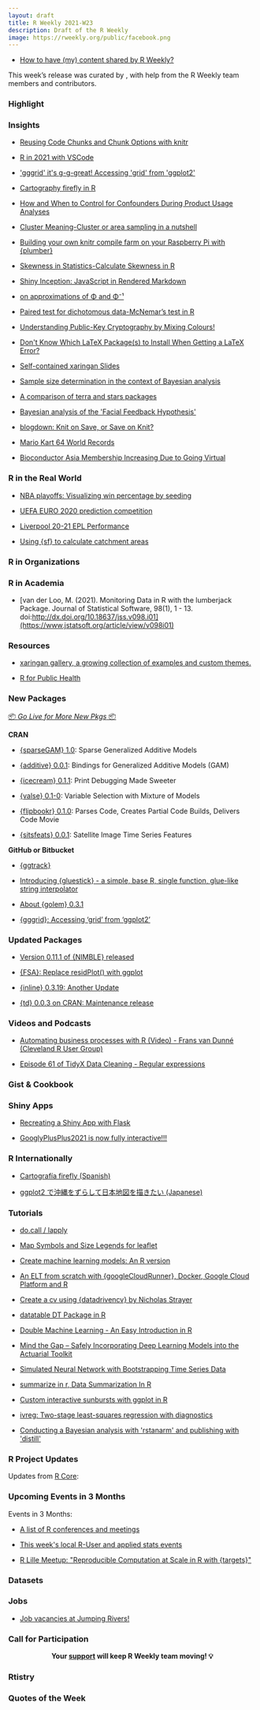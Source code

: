 ```yaml
---
layout: draft
title: R Weekly 2021-W23
description: Draft of the R Weekly
image: https://rweekly.org/public/facebook.png
---
```



+ [How to have (my) content shared by R Weekly?](https://github.com/rweekly/rweekly.org#how-to-have-my-content-shared-by-r-weekly)

This week’s release was curated by [](), with help from the R Weekly team members and contributors.



###  Highlight



### Insights

+ [Reusing Code Chunks and Chunk Options with knitr](https://yihui.org/en/2021/05/knitr-reuse/)

+ [R in 2021 with VSCode](https://datamares.netlify.app/en/post/r-vscode/)

+ ['gggrid' it's g-g-great! Accessing 'grid' from 'ggplot2'](https://www.stat.auckland.ac.nz/~paul/Reports/gggrid/gggrid.html)

+ [Cartography firefly in R](https://dominicroye.github.io/en/2021/firefly-cartography/)

+ [How and When to Control for Confounders During Product Usage Analyses](https://heap.io/blog/control-for-confounders-during-product-usage-analyses)

+ [Cluster Meaning-Cluster or area sampling in a nutshell](https://finnstats.com/index.php/2021/06/04/cluster-meaning-cluster-analysis-in-r/)

+ [Building your own knitr compile farm on your Raspberry Pi with {plumber}](https://www.brodrigues.co/blog/2021-06-04-own_knit_server/)

+ [Skewness in Statistics-Calculate Skewness in R](https://finnstats.com/index.php/2021/06/03/skewness-in-statistics-calculate-skewness-in-r/)

+ [Shiny Inception: JavaScript in Rendered Markdown](https://datawookie.dev/blog/2021/06/shiny-inception-javascript-in-rendered-markdown/)

+ [on approximations of Φ and Φ⁻¹](https://xianblog.wordpress.com/2021/06/03/on-approximations-of-%cf%86-and-%cf%86%e2%81%bb%c2%b9/)

+ [Paired test for dichotomous data-McNemar’s test in R](https://finnstats.com/index.php/2021/06/02/paired-test-for-dichotomous-data-mcnemars-test-in-r/)

+ [Understanding Public-Key Cryptography by Mixing Colours!](https://blog.ephorie.de/understanding-public-key-cryptography-by-mixing-colours?utm_source=rss&utm_medium=rss&utm_campaign=understanding-public-key-cryptography-by-mixing-colours)

+ [Don't Know Which LaTeX Package(s) to Install When Getting a LaTeX Error?](https://yihui.org/en/2021/06/latex-pass/)

+ [Self-contained xaringan Slides](https://yihui.org/en/2021/06/self-contained-xaringan/)

+ [Sample size determination in the context of Bayesian analysis](https://www.rdatagen.net/post/2021-06-01-bayesian-power-analysis/)

+ [A comparison of terra and stars packages](http://www.seascapemodels.org/rstats/2021/06/01/STARS.html)

+ [Bayesian analysis of the 'Facial Feedback Hypothesis'](https://joshuacook.netlify.app/project/wagenmaker-analysis/)

+ [blogdown: Knit on Save, or Save on Knit?](https://yihui.org/en/2021/05/blogdown-knit-save/)

+ [Mario Kart 64 World Records](https://jmablog.com/post/mario-kart/)

+ [Bioconductor Asia Membership Increasing Due to Going Virtual](https://www.r-consortium.org/blog/2021/05/28/bioconductor-asia-membership-increasing-due-to-going-virtual)

### R in the Real World

+ [NBA playoffs: Visualizing win percentage by seeding](https://statisticaloddsandends.wordpress.com/2021/06/02/nba-playoffs-visualizing-win-percentage-by-seeding/)

+ [UEFA EURO 2020 prediction competition](http://sandsynligvis.dk/2021/06/02/uefa-euro-2020-prediction-competition/)

+ [Liverpool 20-21 EPL Performance](https://rodserr.github.io/logbook/posts/2021-05-31-liverpool-20-21-epl-performance/)

+ [Using {sf} to calculate catchment areas](https://nhsrcommunity.com/blog/using-sf-to-calculate-catchment-areas/)


###  R in Organizations

###  R in Academia

+ [van der Loo, M. (2021). Monitoring Data in R with the lumberjack Package. Journal of Statistical Software, 98(1), 1 - 13. doi:http://dx.doi.org/10.18637/jss.v098.i01](https://www.jstatsoft.org/article/view/v098i01)

###  Resources

+ [xaringan gallery, a growing collection of examples and custom themes.](https://xaringan.gallery/)

+ [R for Public Health](https://rviews.rstudio.com/2021/06/02/r-for-public-health/)

###  New Packages

<p class="added-hostname"><a href="https://rweekly.org/live" target="_blank" class="externalLink">📦 <i>Go Live for More New Pkgs</i> 📦</a></p>

**CRAN**

+ [{sparseGAM} 1.0](https://cran.r-project.org/package=sparseGAM): Sparse Generalized Additive Models

+ [{additive} 0.0.1](https://cran.r-project.org/package=additive): Bindings for Generalized Additive Models (GAM)

+ [{icecream} 0.1.1](https://cran.r-project.org/package=icecream): Print Debugging Made Sweeter

+ [{valse} 0.1-0](https://cran.r-project.org/package=valse): Variable Selection with Mixture of Models

+ [{flipbookr} 0.1.0](https://cran.r-project.org/package=flipbookr): Parses Code, Creates Partial Code Builds, Delivers Code Movie

+ [{sitsfeats} 0.0.1](https://cran.r-project.org/package=sitsfeats): Satellite Image Time Series Features

**GitHub or Bitbucket**

+ [{ggtrack}](https://github.com/mrjoh3/ggtrack)

+ [Introducing {gluestick} - a simple, base R, single function, glue-like string interpolator](https://coolbutuseless.github.io/2021/06/04/introducing-gluestick-a-simple-base-r-single-function-glue-like-string-interpolator/)

+ [About {golem} 0.3.1](https://rtask.thinkr.fr/about-golem-0-3-1/)

+ [{gggrid}: Accessing ‘grid’ from ‘ggplot2’](https://stattech.wordpress.fos.auckland.ac.nz/2021/05/31/2021-01-accessing-grid-from-ggplot2/)

### Updated Packages

+ [Version 0.11.1 of {NIMBLE} released](https://r-nimble.org/version-0-11-1-of-nimble-released)

+ [{FSA}: Replace residPlot() with ggplot](http://derekogle.com/fishR/2021-06-01-residPlot-replacement)

+ [{inline} 0.3.19: Another Update](http://dirk.eddelbuettel.com/blog/2021/05/31#inline-0.3.19)

+ [{td} 0.0.3 on CRAN: Maintenance release](http://dirk.eddelbuettel.com/blog/2021/05/30#td_0.0.3)

###  Videos and Podcasts

+ [Automating business processes with R (Video) - Frans van Dunné (Cleveland R User Group)](https://youtu.be/WyUpLE8e2J4)

+ [Episode 61 of TidyX Data Cleaning - Regular expressions ](https://youtu.be/4HLXfpDVb-o)

### Gist & Cookbook



### Shiny Apps

+ [Recreating a Shiny App with Flask](https://www.jumpingrivers.com/blog/r-shiny-python-flask/)

+ [GooglyPlusPlus2021 is now fully interactive!!!](https://gigadom.in/2021/05/29/googlyplusplus2021-is-now-fully-interactive/)

### R Internationally

+ [Cartografía firefly (Spanish)](https://dominicroye.github.io/es/2021/cartograf%C3%ADa-firefly/)

+ [ggplot2 で沖縄をずらして日本地図を描きたい (Japanese)](https://ill-identified.hatenablog.com/entry/2021/05/30/180927)

###  Tutorials

+ [do.call / lapply](https://shikokuchuo.net/posts/09-docall-lapply/)

+ [Map Symbols and Size Legends for leaflet](https://roh.engineering/posts/2021/05/map-symbols-and-size-legends-for-leaflet/)

+ [Create machine learning models: An R version](https://rpubs.com/eR_ic/exploRe)

+ [An ELT from scratch with {googleCloudRunner}, Docker, Google Cloud Platform and R](https://www.davidsolito.com/post/2021-05-30-an-elt-from-scratch-with-googlecloudrunner-docker-google-cloud-platform-and-r/)

+ [Create a cv using {datadrivencv} by Nicholas Strayer](https://bit.ly/datadrivencv)

+ [datatable DT Package in R](https://finnstats.com/index.php/2021/05/27/datatable-editor-dt-package-in-r/)

+ [Double Machine Learning - An Easy Introduction in R](http://dm13450.github.io/2021/05/28/Double-ML.html)

+ [Mind the Gap – Safely Incorporating Deep Learning Models into the Actuarial Toolkit](http://ronaldrichman.co.za/2021/06/02/mind-the-gap-safely-incorporating-deep-learning-models-into-the-actuarial-toolkit/)

+ [Simulated Neural Network with Bootstrapping Time Series Data](https://datageeek.com/2021/06/01/simulated-neural-network-with-bootstrapping-time-series-data/)

+ [summarize in r, Data Summarization In R](https://finnstats.com/index.php/2021/06/01/summarize-in-r-data-summarization-in-r/)

+ [Custom interactive sunbursts with ggplot in R](https://www.pipinghotdata.com/posts/2021-06-01-custom-interactive-sunbursts-with-ggplot-in-r)

+ [ivreg: Two-stage least-squares regression with diagnostics](https://www.zeileis.org/news/ivreg/)

+ [Conducting a Bayesian analysis with 'rstanarm' and publishing with 'distill'](https://joshuacook.netlify.app/post/wagenmakers-analysis-description/)

###  R Project Updates

Updates from [R Core](http://developer.r-project.org/blosxom.cgi/R-devel/NEWS):


###  Upcoming Events in 3 Months

Events in 3 Months:

+ [A list of R conferences and meetings](https://jumpingrivers.github.io/meetingsR/events.html)

+ [This week's local R-User and applied stats events](https://community.rstudio.com/c/irl)

+ [R Lille Meetup: "Reproducible Computation at Scale in R with {targets}"](https://www.meetup.com/R-Lille/events/277902715/)


### Datasets



### Jobs

+ [Job vacancies at Jumping Rivers!](https://www.jumpingrivers.com/blog/2021-job-vacancies-data-engineer-and-scientist/)


###  Call for Participation


<p class="hide-support added-hostname support-rweekly" style="text-align: center;font-weight: bold;">Your <a class="non-visited externalLink" href="https://www.patreon.com/rweekly" onclick="pas(this)">support</a> will keep R Weekly team moving! 💡</p>

### Rtistry





###  Quotes of the Week

